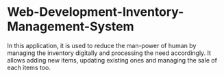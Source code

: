 # Web-Development-Inventory-Management-System
In this application, it is used to reduce the man-power of human by managing the inventory digitally and processing the need accordingly. It allows adding new items, updating existing ones and managing the sale of each items too.
